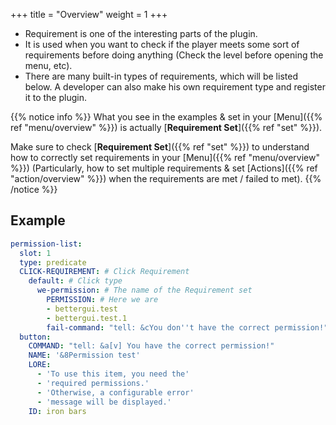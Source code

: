 +++
title = "Overview"
weight = 1
+++

* Requirement is one of the interesting parts of the plugin.
* It is used when you want to check if the player meets some sort of requirements before doing anything (Check the level before opening the menu, etc).
* There are many built-in types of requirements, which will be listed below. A developer can also make his own requirement type and register it to the plugin.

{{% notice info %}}
What you see in the examples & set in your [Menu]({{% ref "menu/overview" %}}) is actually [**Requirement Set**]({{% ref "set" %}}).

Make sure to check [**Requirement Set**]({{% ref "set" %}}) to understand how to correctly set requirements in your [Menu]({{% ref "menu/overview" %}}) (Particularly, how to set multiple requirements & set [Actions]({{% ref "action/overview" %}}) when the requirements are met / failed to met).
{{% /notice %}}

## Example

```yaml
permission-list:
  slot: 1
  type: predicate
  CLICK-REQUIREMENT: # Click Requirement
    default: # Click type
      we-permission: # The name of the Requirement set
        PERMISSION: # Here we are
        - bettergui.test
        - bettergui.test.1
        fail-command: "tell: &cYou don''t have the correct permission!"
  button:
    COMMAND: "tell: &a[v] You have the correct permission!"
    NAME: '&8Permission test'
    LORE:
      - 'To use this item, you need the'
      - 'required permissions.'
      - 'Otherwise, a configurable error'
      - 'message will be displayed.'
    ID: iron bars
```
